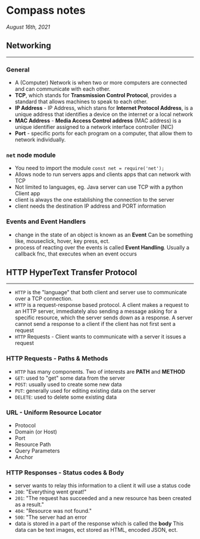 # Compass notes
*August 16th, 2021*
## Networking
---
### General
  * A (Computer) Network is when two or more computers are connected and can communicate with each other.
  * **TCP**, which stands for **Transmission Control Protocol**, provides a standard that allows machines to speak to each other.
  * **IP Address** - IP Address, which stans for **Internet Protocol Address**, is a unique address that identifies a device on the internet or a local network
  * **MAC Address** - **Media Access Control address** (MAC address) is a unique identifier assigned to a network interface controller (NIC)
  * **Port** - specific ports for each program on a computer, that allow them to network individually.
### `net` node module
  * You need to import the module `const net = require('net');`
  * Allows node to run servers apps and clients apps that can network with TCP
  * Not limited to languages, eg. Java server can use TCP with a python Client app
  * client is always the one establishing the connection to the server
  * client needs the destination IP address and PORT information
### Events and Event Handlers
  * change in the state of an object is known as an **Event** Can be something like, mouseclick, hover, key press, ect.
  * process of reacting over the events is called **Event Handling**. Usually a callback fnc, that executes when an event occurs
  ## HTTP HyperText Transfer Protocol
  ---
  * `HTTP` is the "language" that both client and server use to communicate over a TCP connection.
  * `HTTP` is a request-response based protocol. A client makes a request to an HTTP server, immediately also sending a message asking for a specific resource, which the server sends down as a response. A server cannot send a response to a client if the client has not first sent a request
  * `HTTP` Requests - Client wants to communicate with a server it issues a request
### HTTP Requests - Paths & Methods
  * `HTTP` has many components. Two of interests are **PATH** and **METHOD**
  * `GET`: used to "get" some data from the server
  * `POST`: usually used to create some new data
  * `PUT`: generally used for editing existing data on the server
  * `DELETE`: used to delete some existing data
### URL - Uniform Resource Locator
  * Protocol
  * Domain (or Host)
  * Port
  * Resource Path
  * Query Parameters
  * Anchor
  ### HTTP Responses - Status codes & Body
  * server wants to relay this information to a client it will use a status code
  * `200`: "Everything went great!"
  * `201`: "The request has succeeded and a new resource has been created as a result."
  * `404`: "Resource was not found."
  * `500`: "The server had an error
  * data is stored in a part of the response which is called the **body** This data can be text images, ect stored as HTML, encoded JSON, ect.